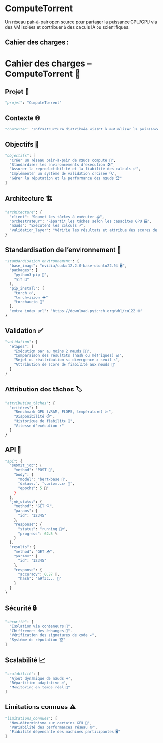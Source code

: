 # ComputeTorrent
Un réseau pair-à-pair open source pour partager la puissance CPU/GPU via des VM isolées et contribuer à des calculs IA ou scientifiques.


## Cahier des charges :
# Cahier des charges – ComputeTorrent 🚀

## Projet 📝
~~~py
"projet": "ComputeTorrent"
~~~

## Contexte 🌐
~~~py
"contexte": "Infrastructure distribuée visant à mutualiser la puissance de calcul GPU entre machines hétérogènes pour l'entraînement collaboratif de modèles IA."
~~~

## Objectifs 🎯
~~~py
"objectifs": [
  "Créer un réseau pair-à-pair de nœuds compute 🤝",
  "Standardiser les environnements d'exécution 🛠️",
  "Assurer la reproductibilité et la fiabilité des calculs ✅",
  "Implémenter un système de validation croisée 🔍",
  "Gérer la réputation et la performance des nœuds 🏆"
]
~~~

## Architecture 🏗️
~~~py
"architecture": {
  "client": "Soumet les tâches à exécuter 📤",
  "orchestrateur": "Répartit les tâches selon les capacités GPU 🎛️",
  "nœuds": "Exécutent les calculs ⚡",
  "validation_layer": "Vérifie les résultats et attribue des scores de confiance 🔒"
}
~~~

## Standardisation de l’environnement 🐳
~~~py
"standardisation_environnement": {
  "base_image": "nvidia/cuda:12.2.0-base-ubuntu22.04 🖥️",
  "packages": [
    "python3-pip 🐍",
    "git 🔧"
  ],
  "pip_install": [
    "torch 🔥",
    "torchvision 👁️",
    "torchaudio 🎵"
  ],
  "extra_index_url": "https://download.pytorch.org/whl/cu122 🌐"
}
~~~

## Validation ✅
~~~py
"validation": {
  "étapes": [
    "Exécution par au moins 2 nœuds 🤖🤖",
    "Comparaison des résultats (hash ou métriques) 📊",
    "Rejet ou réattribution si divergence > seuil ⚠️",
    "Attribution de score de fiabilité aux nœuds 🏅"
  ]
}
~~~

## Attribution des tâches 🏷️
~~~py
"attribution_tâches": {
  "critères": [
    "Benchmark GPU (VRAM, FLOPS, température) 📈",
    "Disponibilité ⏱️",
    "Historique de fiabilité 📜",
    "Vitesse d'exécution ⚡"
  ]
}
~~~

## API 🔌
~~~py
"api": {
  "submit_job": {
    "method": "POST 📨",
    "body": {
      "model": "bert-base 🧠",
      "dataset": "custom.csv 📂",
      "epochs": 5 🔄"
    }
  },
  "job_status": {
    "method": "GET 🔍",
    "params": {
      "id": "12345"
    },
    "response": {
      "status": "running 🏃‍♂️",
      "progress": 62.5 %
    }
  },
  "results": {
    "method": "GET 📥",
    "params": {
      "id": "12345"
    },
    "response": {
      "accuracy": 0.87 🎯,
      "hash": "a9f3c... 🔐"
    }
  }
}
~~~

## Sécurité 🔒
~~~py
"sécurité": [
  "Isolation via conteneurs 🐳",
  "Chiffrement des échanges 🔑",
  "Vérification des signatures de code ✍️",
  "Système de réputation 🏆"
]
~~~

## Scalabilité 📈
~~~py
"scalabilité": [
  "Ajout dynamique de nœuds ➕",
  "Répartition adaptative ⚖️",
  "Monitoring en temps réel 📡"
]
~~~

## Limitations connues ⚠️
~~~py
"limitations_connues": [
  "Non-déterminisme sur certains GPU 🎲",
  "Variabilité des performances réseau 🌐",
  "Fiabilité dépendante des machines participantes 🖥️"
]
~~~

